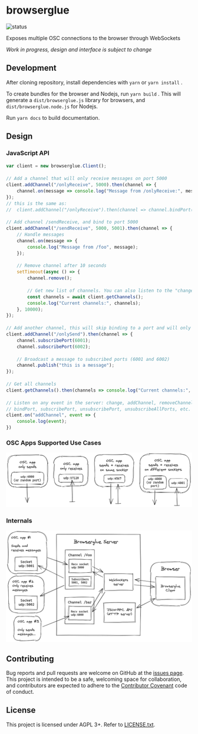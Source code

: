 # browserglue

![status](https://github.com/munshkr/browserglue/actions/workflows/main.yml/badge.svg)

Exposes multiple OSC connections to the browser through WebSockets

*Work in progress, design and interface is subject to change*

## Development

After cloning repository, install dependencies with `yarn` or `yarn install` .

To create bundles for the browser and Nodejs, run `yarn build` . This will generate
a `dist/browserglue.js` library for browsers, and `dist/browserglue.node.js` for Nodejs.

Run `yarn docs` to build documentation.

## Design

### JavaScript API

```javascript
var client = new browserglue.Client();

// Add a channel that will only receive messages on port 5000
client.addChannel("/onlyReceive", 5000).then(channel => {
    channel.on(message => console.log("Message from /onlyReceive:", message));
});
// this is the same as:
//  client.addChannel("/onlyReceive").then(channel => channel.bindPort(5000));

// Add channel /sendReceive, and bind to port 5000
client.addChannel("/sendReceive", 5000, 5001).then(channel => {
    // Handle messages
    channel.on(message => {
        console.log("Message from /foo", message);
    });

    // Remove channel after 10 seconds
    setTimeout(async () => {
        channel.remove();

        // Get new list of channels. You can also listen to the "change" event
        const channels = await client.getChannels();
        console.log("Current channels:", channels);
    }, 10000);
});

// Add another channel, this will skip binding to a port and will only send messages to port 6001 and 6002
client.addChannel("/onlySend").then(channel => {
    channel.subscribePort(6001);
    channel.subscribePort(6002);

    // Broadcast a message to subscribed ports (6001 and 6002)
    channel.publish("this is a message");
});

// Get all channels
client.getChannels().then(channels => console.log("Current channels:", channels));

// Listen on any event in the server: change, addChannel, removeChannel,
// bindPort, subscribePort, unsubscribePort, unsubscribeAllPorts, etc.
client.on("addChannel", event => {
    console.log(event);
})
```

### OSC Apps Supported Use Cases

![Diagram: OSC Apps Use Cases](media/osc-apps.png)

### Internals

![Diagram: Internals](media/internals.png)

## Contributing

Bug reports and pull requests are welcome on GitHub at the [issues
page](https://github.com/munshkr/browserglue). This project is intended to be a
safe, welcoming space for collaboration, and contributors are expected to
adhere to the [Contributor Covenant](http://contributor-covenant.org) code of
conduct.

## License

This project is licensed under AGPL 3+. Refer to [LICENSE.txt](LICENSE.txt).
